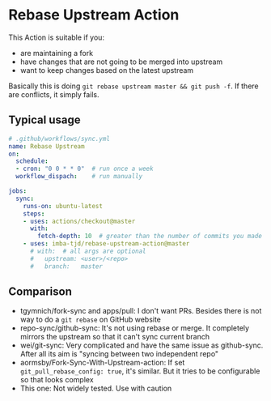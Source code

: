 # Rebase Upstream Action

This Action is suitable if you:

* are maintaining a fork
* have changes that are not going to be merged into upstream
* want to keep changes based on the latest upstream

Basically this is doing `git rebase upstream master && git push -f`. If there are conflicts, it simply fails.

## Typical usage

```yml
# .github/workflows/sync.yml
name: Rebase Upstream
on:
  schedule:
  - cron: "0 0 * * 0"  # run once a week
  workflow_dispach:    # run manually

jobs:
  sync:
    runs-on: ubuntu-latest
    steps:
    - uses: actions/checkout@master
      with:
        fetch-depth: 10  # greater than the number of commits you made
    - uses: imba-tjd/rebase-upstream-action@master
      # with:  # all args are optional
      #   upstream: <user>/<repo>
      #   branch:   master
```

## Comparison

* tgymnich/fork-sync and apps/pull: I don't want PRs. Besides there is not way to do a `git rebase` on GitHub website
* repo-sync/github-sync: It's not using rebase or merge. It completely mirrors the upstream so that it can't sync current branch
* wei/git-sync: Very complicated and have the same issue as github-sync. After all its aim is "syncing between two independent repo"
* aormsby/Fork-Sync-With-Upstream-action: If set `git_pull_rebase_config: true`, it's similar. But it tries to be configurable so that looks complex
* This one: Not widely tested. Use with caution

